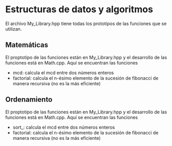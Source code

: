 # Estructuras de datos y algoritmos

El archivo My_Library.hpp tiene todas los prototipos de las funciones que se utilizan. 

## Matemáticas

El proptotipo de las funciones están en My_Library.hpp y el desarrollo de las funciones está en Math.cpp. Aquí se encuentran las funciones

- mcd: calcula el mcd entre dos números enteros
- factorial: calcula el n-ésimo elemento de la sucesión de fibonacci de manera recursiva (no es la más eficiente)

## Ordenamiento

El proptotipo de las funciones están en My_Library.hpp y el desarrollo de las funciones está en Math.cpp. Aquí se encuentran las funciones

- sort_: calcula el mcd entre dos números enteros
- factorial: calcula el n-ésimo elemento de la sucesión de fibonacci de manera recursiva (no es la más eficiente)
